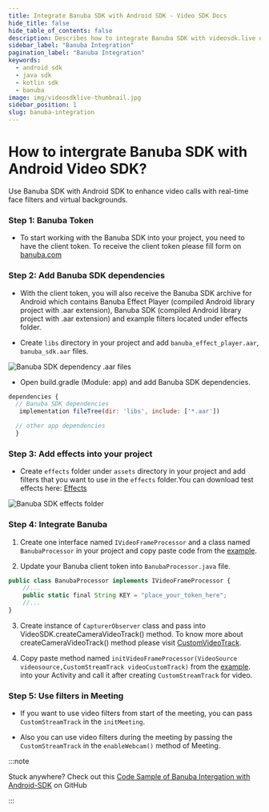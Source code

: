 ```yaml
---
title: Integrate Banuba SDK with Android SDK - Video SDK Docs
hide_title: false
hide_table_of_contents: false
description: Describes how to integrate Banuba SDK with videosdk.live using Android SDK to enhance video calls with real-time face filters and virtual backgrounds.
sidebar_label: "Banuba Integration"
pagination_label: "Banuba Integration"
keywords:
  - android sdk
  - java sdk
  - kotlin sdk
  - banuba
image: img/videosdklive-thumbnail.jpg
sidebar_position: 1
slug: banuba-integration
---
```


# How to intergrate Banuba SDK with Android Video SDK?

Use Banuba SDK with Android SDK to enhance video calls with real-time face filters and virtual backgrounds.

### Step 1: Banuba Token

- To start working with the Banuba SDK into your project, you need to have the client token. To receive the client token please fill form on [banuba.com](https://www.banuba.com/)

### Step 2: Add Banuba SDK dependencies

- With the client token, you will also receive the Banuba SDK archive for Android which contains Banuba Effect Player (compiled Android library project with .aar extension), Banuba SDK (compiled Android library project with .aar extension) and example filters located under effects folder.

- Create `libs` directory in your project and add `banuba_effect_player.aar`, `banuba_sdk.aar` files.

<div style={{textAlign: 'center'}}>

![Banuba SDK dependency .aar files](/img/android/banuba/banuba_dependency.png)

</div>

- Open build.gradle (Module: app) and add Banuba SDK dependencies.

```js title="app/build.gradle"
dependencies {
  // Banuba SDK dependencies
   implementation fileTree(dir: 'libs', include: ['*.aar'])

  // other app dependencies
  }
```

### Step 3: Add effects into your project

- Create `effects` folder under `assets` directory in your project and add filters that you want to use in the `effects` folder.You can download test effects here: [Effects](https://docs.banuba.com/face-ar-sdk-v1/overview/demo_face_filters)

<div style={{textAlign: 'center'}}>

![Banuba SDK effects folder](/img/android/banuba/banuba_effects.png)

</div>

### Step 4: Integrate Banuba

1. Create one interface named `IVideoFrameProcessor` and a class named `BanubaProcessor` in your project and copy paste code from the [example](https://github.com/videosdk-live/videosdk-rtc-android-sdk-banuba-example).

2. Update your Banuba client token into `BanubaProcessor.java` file.

```js title="BanubaProcessor.java"
public class BanubaProcessor implements IVideoFrameProcessor {
    //...
    public static final String KEY = "place_your_token_here";
    //...
}
```

3. Create instance of `CapturerObserver` class and pass into VideoSDK.createCameraVideoTrack() method. To know more about createCameraVideoTrack() method please visit [CustomVideoTrack](../features/custom-track/custom-video-track.md).

4. Copy paste method named `initVideoFrameProcessor(VideoSource videosource,CustomStreamTrack videoCustomTrack)` from the [example](https://github.com/videosdk-live/videosdk-rtc-android-sdk-banuba-example). into your Activity and call it after creating `CustomStreamTrack` for video.

### Step 5: Use filters in Meeting

- If you want to use video filters from start of the meeting, you can pass `CustomStreamTrack` in the `initMeeting`.

- Also you can use video filters during the meeting by passing the `CustomStreamTrack` in the `enableWebcam()` method of Meeting.

:::note

Stuck anywhere? Check out this [Code Sample of Banuba Intergation with Android-SDK](https://github.com/videosdk-live/videosdk-rtc-android-sdk-banuba-example.git) on GitHub

:::
